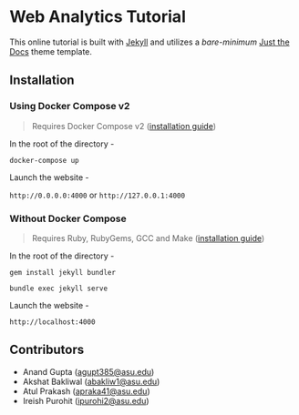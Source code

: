 # Web Analytics Tutorial

This online tutorial is built with [Jekyll] and utilizes a *bare-minimum* [Just the Docs] theme template.

## Installation

### Using Docker Compose v2

> Requires Docker Compose v2 ([installation guide](https://docs.docker.com/compose/install/))

In the root of the directory -

`docker-compose up`

Launch the website -

`http://0.0.0.0:4000` or `http://127.0.0.1:4000`

### Without Docker Compose

> Requires Ruby, RubyGems, GCC and Make ([installation guide](https://jekyllrb.com/docs/))

In the root of the directory -

`gem install jekyll bundler`

`bundle exec jekyll serve`

Launch the website -

`http://localhost:4000`

[Jekyll]: https://jekyllrb.com
[Just the Docs]: https://just-the-docs.github.io/just-the-docs/


## Contributors

- Anand Gupta (agupt385@asu.edu)
- Akshat Bakliwal (abakliw1@asu.edu)
- Atul Prakash (apraka41@asu.edu)
- Ireish Purohit (ipurohi2@asu.edu)
